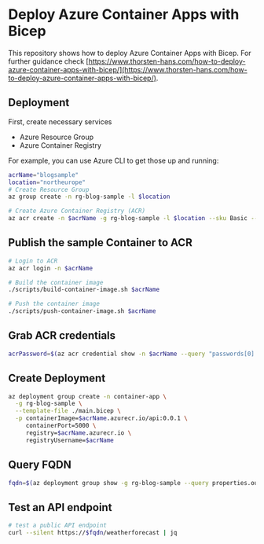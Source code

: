 # Deploy Azure Container Apps with Bicep

This repository shows how to deploy Azure Container Apps with Bicep. For further guidance check [https://www.thorsten-hans.com/how-to-deploy-azure-container-apps-with-bicep/](https://www.thorsten-hans.com/how-to-deploy-azure-container-apps-with-bicep/).

## Deployment

First, create necessary services

- Azure Resource Group
- Azure Container Registry

For example, you can use Azure CLI to get those up and running:

```bash
acrName="blogsample"
location="northeurope"
# Create Resource Group
az group create -n rg-blog-sample -l $location

# Create Azure Container Registry (ACR)
az acr create -n $acrName -g rg-blog-sample -l $location --sku Basic --admin-enabled true
```

## Publish the sample Container to ACR

```bash
# Login to ACR
az acr login -n $acrName

# Build the container image
./scripts/build-container-image.sh $acrName

# Push the container image
./scripts/push-container-image.sh $acrName
```

## Grab ACR credentials

```bash
acrPassword=$(az acr credential show -n $acrName --query "passwords[0].value" -o tsv)
```

## Create Deployment

```bash
az deployment group create -n container-app \
  -g rg-blog-sample \
  --template-file ./main.bicep \
  -p containerImage=$acrName.azurecr.io/api:0.0.1 \
     containerPort=5000 \
     registry=$acrName.azurecr.io \
     registryUsername=$acrName
```

## Query FQDN

```bash
fqdn=$(az deployment group show -g rg-blog-sample --query properties.outputs.fqdn.value -n container-app -o tsv)
```

## Test an API endpoint

```bash
# test a public API endpoint
curl --silent https://$fqdn/weatherforecast | jq 
```
